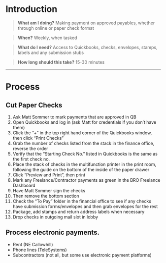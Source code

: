 <!-- TITLE: Process Approved Ap -->
<!-- SUBTITLE: The process for seeking approval and cutting payments based on A/P -->

# Introduction

> **What am I doing?**
Making payment on approved payables, whether through online or paper check format

> **When?**
Weekly, when tasked

> **What do I need?**
Access to Quickbooks, checks, envelopes, stamps, labels and any submission stubs

> **How long should this take?**
15-30 minutes

-----
# Process
## Cut Paper Checks
1. Ask Matt Sommer to mark payments that are approved in QB
1. Open Quickbooks and log in (ask Matt for credentials if you don’t have them)
1. Click the “+” in the top right hand corner of the Quickbooks window, then click “Print Checks”
1. Grab the number of checks listed from the stack in the finance office, reverse the order
1. Verify that the “Starting Check No.” listed in Quickbooks is the same as the first check no.
1. Place the stack of checks in the multifunction printer in the print room, following the guide on the bottom of the inside of the paper drawer
1. Click “Preview and Print”, then print
1. Mark any Freelance/Contractor payments as green in the BRO Freelance Dashboard
1. Have Matt Sommer sign the checks
1. Then remove the bottom section
1. Check the “To Pay” folder in the financial office to see if any checks have submission forms/envelopes and then grab envelopes for the rest
1. Package, add stamps and return address labels when necessary
1. Drop checks in outgoing mail slot in lobby

## Process electronic payments.
* Rent (NE Callowhill)
* Phone lines (TeleSystems)
* Subcontractors (not all, but some use electronic payment platforms) 

